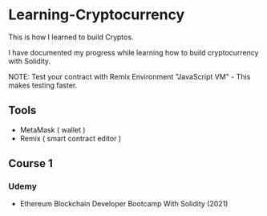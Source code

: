 # Learning-Cryptocurrency

This is how I learned to build Cryptos.

I have documented my progress while learning how to build cryptocurrency with Solidity.

NOTE: Test your contract with Remix Environment "JavaScript VM" - This makes testing faster.
## Tools

- MetaMask ( wallet )
- Remix ( smart contract editor )
## Course 1

### Udemy

- Ethereum Blockchain Developer Bootcamp With Solidity (2021)
